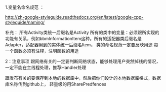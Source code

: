 1.变量名命名规范 ：

http://zh-google-styleguide.readthedocs.org/en/latest/google-cpp-styleguide/naming/

补充：
所有Activity类统一后缀名是Activity
所有的类中的变量：必须跟所实现的功能有关系，例如bbmInformationItem这种，所有的适配器类后缀名是Adapter，适配器用到的实体统一后缀名Item，
类的命名规范一定要反映用途
每一个函数必须有注释，注明函数的用途

2：注意事项
跟网络有关的一定要判断网络状态，能够处理用户突然掉线的情况，一定不能在主线程处理，推荐Handler处理
  
跟发布有关的要保存到本地的数据库中，然后把你们设计的本地数据库格式，数据库名称传到github上，
轻量级的用SharePredfences
